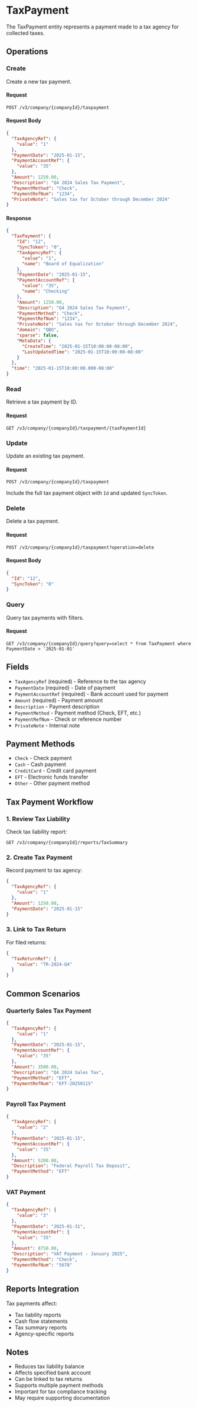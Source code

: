 # TaxPayment

The TaxPayment entity represents a payment made to a tax agency for collected taxes.

## Operations

### Create
Create a new tax payment.

#### Request
```
POST /v3/company/{companyId}/taxpayment
```

#### Request Body
```json
{
  "TaxAgencyRef": {
    "value": "1"
  },
  "PaymentDate": "2025-01-15",
  "PaymentAccountRef": {
    "value": "35"
  },
  "Amount": 1250.00,
  "Description": "Q4 2024 Sales Tax Payment",
  "PaymentMethod": "Check",
  "PaymentRefNum": "1234",
  "PrivateNote": "Sales tax for October through December 2024"
}
```

#### Response
```json
{
  "TaxPayment": {
    "Id": "12",
    "SyncToken": "0",
    "TaxAgencyRef": {
      "value": "1",
      "name": "Board of Equalization"
    },
    "PaymentDate": "2025-01-15",
    "PaymentAccountRef": {
      "value": "35",
      "name": "Checking"
    },
    "Amount": 1250.00,
    "Description": "Q4 2024 Sales Tax Payment",
    "PaymentMethod": "Check",
    "PaymentRefNum": "1234",
    "PrivateNote": "Sales tax for October through December 2024",
    "domain": "QBO",
    "sparse": false,
    "MetaData": {
      "CreateTime": "2025-01-15T10:00:00-08:00",
      "LastUpdatedTime": "2025-01-15T10:00:00-08:00"
    }
  },
  "time": "2025-01-15T10:00:00.000-08:00"
}
```

### Read
Retrieve a tax payment by ID.

#### Request
```
GET /v3/company/{companyId}/taxpayment/{taxPaymentId}
```

### Update
Update an existing tax payment.

#### Request
```
POST /v3/company/{companyId}/taxpayment
```

Include the full tax payment object with `Id` and updated `SyncToken`.

### Delete
Delete a tax payment.

#### Request
```
POST /v3/company/{companyId}/taxpayment?operation=delete
```

#### Request Body
```json
{
  "Id": "12",
  "SyncToken": "0"
}
```

### Query
Query tax payments with filters.

#### Request
```
GET /v3/company/{companyId}/query?query=select * from TaxPayment where PaymentDate > '2025-01-01'
```

## Fields

- `TaxAgencyRef` (required) - Reference to the tax agency
- `PaymentDate` (required) - Date of payment
- `PaymentAccountRef` (required) - Bank account used for payment
- `Amount` (required) - Payment amount
- `Description` - Payment description
- `PaymentMethod` - Payment method (Check, EFT, etc.)
- `PaymentRefNum` - Check or reference number
- `PrivateNote` - Internal note

## Payment Methods

- `Check` - Check payment
- `Cash` - Cash payment
- `CreditCard` - Credit card payment
- `EFT` - Electronic funds transfer
- `Other` - Other payment method

## Tax Payment Workflow

### 1. Review Tax Liability
Check tax liability report:
```
GET /v3/company/{companyId}/reports/TaxSummary
```

### 2. Create Tax Payment
Record payment to tax agency:
```json
{
  "TaxAgencyRef": {
    "value": "1"
  },
  "Amount": 1250.00,
  "PaymentDate": "2025-01-15"
}
```

### 3. Link to Tax Return
For filed returns:
```json
{
  "TaxReturnRef": {
    "value": "TR-2024-Q4"
  }
}
```

## Common Scenarios

### Quarterly Sales Tax Payment
```json
{
  "TaxAgencyRef": {
    "value": "1"
  },
  "PaymentDate": "2025-01-15",
  "PaymentAccountRef": {
    "value": "35"
  },
  "Amount": 3500.00,
  "Description": "Q4 2024 Sales Tax",
  "PaymentMethod": "EFT",
  "PaymentRefNum": "EFT-20250115"
}
```

### Payroll Tax Payment
```json
{
  "TaxAgencyRef": {
    "value": "2"
  },
  "PaymentDate": "2025-01-15",
  "PaymentAccountRef": {
    "value": "35"
  },
  "Amount": 5200.00,
  "Description": "Federal Payroll Tax Deposit",
  "PaymentMethod": "EFT"
}
```

### VAT Payment
```json
{
  "TaxAgencyRef": {
    "value": "3"
  },
  "PaymentDate": "2025-01-31",
  "PaymentAccountRef": {
    "value": "35"
  },
  "Amount": 8750.00,
  "Description": "VAT Payment - January 2025",
  "PaymentMethod": "Check",
  "PaymentRefNum": "5678"
}
```

## Reports Integration

Tax payments affect:
- Tax liability reports
- Cash flow statements
- Tax summary reports
- Agency-specific reports

## Notes
- Reduces tax liability balance
- Affects specified bank account
- Can be linked to tax returns
- Supports multiple payment methods
- Important for tax compliance tracking
- May require supporting documentation